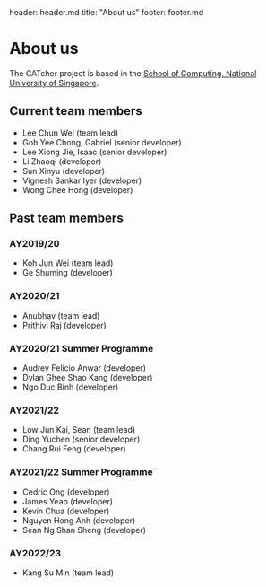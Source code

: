 <frontmatter>
  header: header.md
  title: "About us"
  footer: footer.md
</frontmatter>

# About us

The CATcher project is based in the [School of Computing, National University of Singapore](https://www.comp.nus.edu.sg/).

## Current team members
* Lee Chun Wei (team lead)
* Goh Yee Chong, Gabriel (senior developer)
* Lee Xiong Jie, Isaac (senior developer)
* Li Zhaoqi (developer)
* Sun Xinyu (developer)
* Vignesh Sankar Iyer (developer)
* Wong Chee Hong (developer)

## Past team members

### AY2019/20
* Koh Jun Wei (team lead)
* Ge Shuming (developer)

### AY2020/21
* Anubhav (team lead)
* Prithivi Raj (developer)

### AY2020/21 Summer Programme 
* Audrey Felicio Anwar (developer)
* Dylan Ghee Shao Kang (developer)
* Ngo Duc Binh (developer)

### AY2021/22 
* Low Jun Kai, Sean (team lead)
* Ding Yuchen (senior developer)
* Chang Rui Feng (developer)

### AY2021/22 Summer Programme
* Cedric Ong (developer)
* James Yeap (developer)
* Kevin Chua (developer)
* Nguyen Hong Anh (developer)
* Sean Ng Shan Sheng (developer)

### AY2022/23
* Kang Su Min (team lead)
